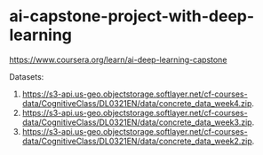 # ai-capstone-project-with-deep-learning
https://www.coursera.org/learn/ai-deep-learning-capstone

Datasets:   
1. https://s3-api.us-geo.objectstorage.softlayer.net/cf-courses-data/CognitiveClass/DL0321EN/data/concrete_data_week4.zip. 
2. https://s3-api.us-geo.objectstorage.softlayer.net/cf-courses-data/CognitiveClass/DL0321EN/data/concrete_data_week3.zip.  
3. https://s3-api.us-geo.objectstorage.softlayer.net/cf-courses-data/CognitiveClass/DL0321EN/data/concrete_data_week2.zip.  
